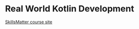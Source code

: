 # Real World Kotlin Development

[SkillsMatter course site](https://skillsmatter.com/courses/602-real-world-kotlin-development-workshop)
